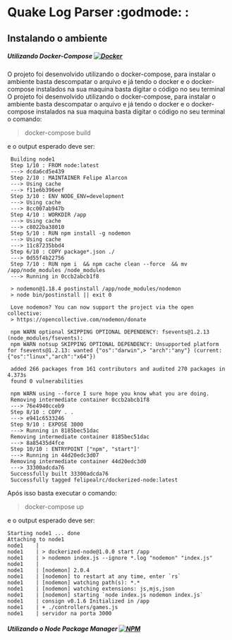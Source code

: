 # Quake Log Parser :godmode: :

## Instalando o ambiente

##### Utilizando Docker-Compose [![Docker](https://img.shields.io/badge/-Docker-black?style=flat-square&logo=docker&link=https://github.com/felipealrc/quakeLogParser)](https://github.com/felipealrc/quakeLogParser)

O projeto foi desenvolvido utilizando o docker-compose, para instalar o ambiente basta descompatar o arquivo e já tendo o docker e o docker-compose instalados na sua maquina basta digitar o código no seu terminal
O projeto foi desenvolvido utilizando o docker-compose, para instalar o ambiente basta descompatar o arquivo e já tendo o docker e o docker-compose instalados na sua maquina basta digitar o código no seu terminal o comando:
>docker-compose build

e o output esperado deve ser:
```
 Building node1
 Step 1/10 : FROM node:latest
 ---> dcda6cd5e439
 Step 2/10 : MAINTAINER Felipe Alarcon
 ---> Using cache
 ---> f11e6b396eef
 Step 3/10 : ENV NODE_ENV=development
 ---> Using cache
 ---> 8cc007ab947b
 Step 4/10 : WORKDIR /app
 ---> Using cache
 ---> c8022ba38010
 Step 5/10 : RUN npm install -g nodemon
 ---> Using cache
 ---> 11c87235bbd4
 Step 6/10 : COPY package*.json ./
 ---> 0d55f4b22756
 Step 7/10 : RUN npm i  && npm cache clean --force  && mv /app/node_modules /node_modules
 ---> Running in 0ccb2abcb1f8
    
 > nodemon@1.18.4 postinstall /app/node_modules/nodemon
 > node bin/postinstall || exit 0

 Love nodemon? You can now support the project via the open collective:
 > https://opencollective.com/nodemon/donate

 npm WARN optional SKIPPING OPTIONAL DEPENDENCY: fsevents@1.2.13 (node_modules/fsevents):
 npm WARN notsup SKIPPING OPTIONAL DEPENDENCY: Unsupported platform for fsevents@1.2.13: wanted {"os":"darwin",> "arch":"any"} (current: {"os":"linux","arch":"x64"})

 added 266 packages from 161 contributors and audited 270 packages in 4.373s
 found 0 vulnerabilities

 npm WARN using --force I sure hope you know what you are doing.
 Removing intermediate container 0ccb2abcb1f8
 ---> 76e4940cceb9
 Step 8/10 : COPY . .
 ---> e941c6533246
 Step 9/10 : EXPOSE 3000
 ---> Running in 8185bec51dac
 Removing intermediate container 8185bec51dac
 ---> 8a85435d4fce
 Step 10/10 : ENTRYPOINT ["npm", "start"]'
 ---> Running in 44d20edc3d07
 Removing intermediate container 44d20edc3d0
 ---> 33300adcda76
 Successfully built 33300adcda76
 Successfully tagged felipealrc/dockerized-node:latest
 ```
 Após isso basta executar o comando:
 >docker-compose up
 
 e o output esperado deve ser:
 ```
Starting node1 ... done
Attaching to node1
node1    | 
node1    | > dockerized-node@1.0.0 start /app
node1    | > nodemon index.js --ignore *.log "nodemon" "index.js"
node1    | 
node1    | [nodemon] 2.0.4
node1    | [nodemon] to restart at any time, enter `rs`
node1    | [nodemon] watching path(s): *.*
node1    | [nodemon] watching extensions: js,mjs,json
node1    | [nodemon] starting `node index.js nodemon index.js`
node1    | consign v0.1.6 Initialized in /app
node1    | + ./controllers/games.js
node1    | servidor na porta 3000
 ```
##### Utilizando o Node Package Manager [![NPM](https://img.shields.io/badge/-NPM-Black?logo=NPM&link=https://github.com/felipealrc/quakeLogParser)](https://github.com/felipealrc/quakeLogParser)
